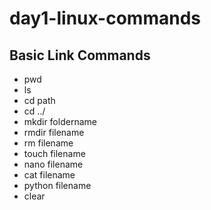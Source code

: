 # day1-linux-commands
## Basic Link Commands
- pwd
- ls
- cd path
- cd ../
- mkdir foldername
- rmdir filename
- rm filename
- touch filename
- nano filename
- cat filename
- python filename
- clear
